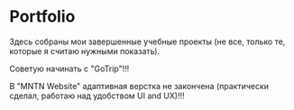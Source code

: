 # Portfolio
Здесь собраны мои завершенные учебные проекты (не все, только те, которые я считаю нужными показать).

Советую начинать с "GoTrip"!!!

В "MNTN Website" адаптивная верстка не закончена (практически сделал, работаю над удобством UI and UX)!!!
